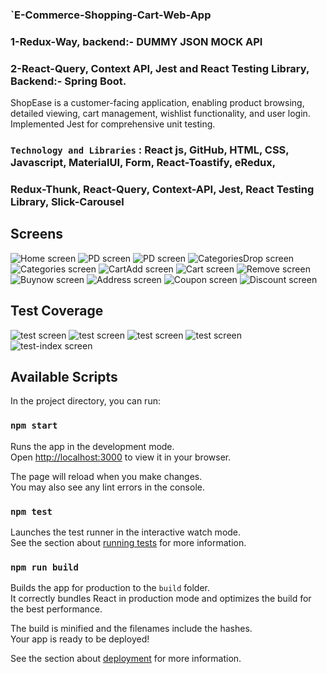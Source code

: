 ### `E-Commerce-Shopping-Cart-Web-App
###                                 1-Redux-Way, backend:- DUMMY JSON MOCK API
###                                 2-React-Query, Context API, Jest and React Testing Library, Backend:- Spring Boot.

ShopEase is a customer-facing application, enabling product browsing, detailed viewing, cart management, wishlist functionality, and user login. Implemented Jest for comprehensive unit testing. 

### `Technology and Libraries` : React js, GitHub, HTML, CSS, Javascript, MaterialUI, Form, React-Toastify, eRedux,
###                              Redux-Thunk, React-Query, Context-API, Jest, React Testing Library, Slick-Carousel

## Screens
 ![Home screen](output-Screens/Home.png "Home screen") 
 ![PD screen](output-Screens/ProductDetail.png "ProductDetail screen")
 ![PD screen](output-Screens/ProductDetails.png "ProductDetails screen")
 ![CategoriesDrop screen](output-Screens/CategoriesDrop.png "CategoriesDrop screen")
 ![Categories screen](output-Screens/Categories.png "Categories screen")
 ![CartAdd screen](output-Screens/CartAdded.png "CartAdded screen")
 ![Cart screen](output-Screens/Cart.png "Cart screen")
 ![Remove screen](output-Screens/RemovedFromCart.png "RemovedFromCart screen")
 ![Buynow screen](output-Screens/Buynow.png "Buynow screen")
 ![Address screen](output-Screens/Address.png "Address screen")
 ![Coupon screen](output-Screens/Coupon.png "Coupon screen")
 ![Discount screen](output-Screens/DiscountCoupn.png "DiscountCoupon screen")

 ## Test Coverage 
 ![test screen](output-Screens/src-comp-util.png "test-src-util screen")
 ![test screen](output-Screens/src-comp-Test-1.png "Test-src-comp screen")
 ![test screen](output-Screens/src-comp-Test-2.png "Test-src-comp screen")
 ![test screen](output-Screens/src-comp-Test-3.png "Test-src-comp screen")
 ![test-index screen](output-Screens/index.png "index screen")

## Available Scripts

In the project directory, you can run:

### `npm start`

Runs the app in the development mode.\
Open [http://localhost:3000](http://localhost:3000) to view it in your browser.

The page will reload when you make changes.\
You may also see any lint errors in the console.

### `npm test`

Launches the test runner in the interactive watch mode.\
See the section about [running tests](https://facebook.github.io/create-react-app/docs/running-tests) for more information.

### `npm run build`

Builds the app for production to the `build` folder.\
It correctly bundles React in production mode and optimizes the build for the best performance.

The build is minified and the filenames include the hashes.\
Your app is ready to be deployed!

See the section about [deployment](https://facebook.github.io/create-react-app/docs/deployment) for more information.
